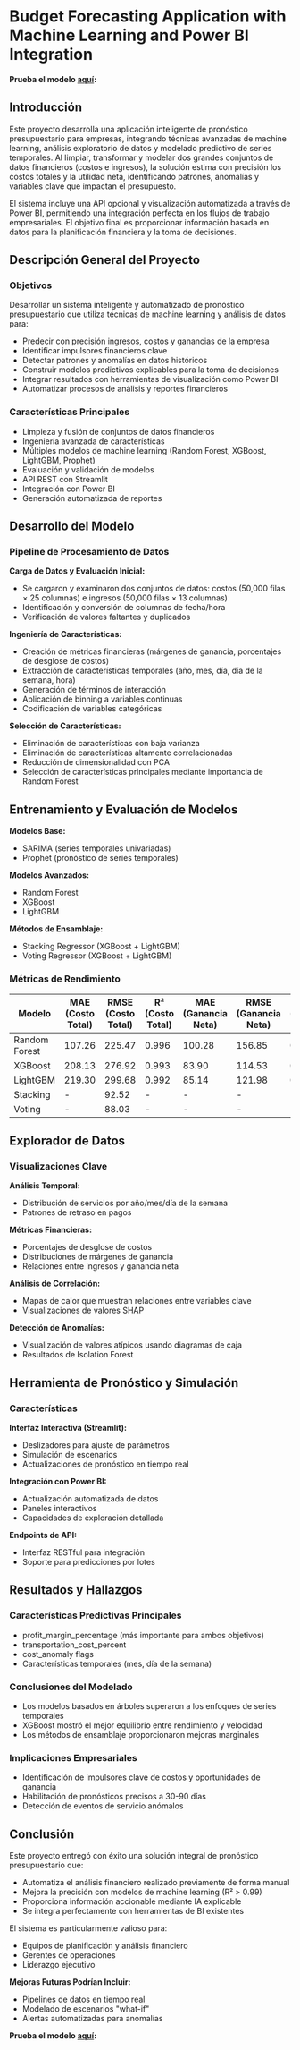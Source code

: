 # Budget Forecasting Application with Machine Learning and Power BI Integration

**Prueba el modelo [aquí](https://aplicacion-inteligente-para-el-pronostico-de-presupuesto-empre.streamlit.app/):**

## Introducción
Este proyecto desarrolla una aplicación inteligente de pronóstico presupuestario para empresas, integrando técnicas avanzadas de machine learning, análisis exploratorio de datos y modelado predictivo de series temporales. Al limpiar, transformar y modelar dos grandes conjuntos de datos financieros (costos e ingresos), la solución estima con precisión los costos totales y la utilidad neta, identificando patrones, anomalías y variables clave que impactan el presupuesto.

El sistema incluye una API opcional y visualización automatizada a través de Power BI, permitiendo una integración perfecta en los flujos de trabajo empresariales. El objetivo final es proporcionar información basada en datos para la planificación financiera y la toma de decisiones.

## Descripción General del Proyecto

### Objetivos
Desarrollar un sistema inteligente y automatizado de pronóstico presupuestario que utiliza técnicas de machine learning y análisis de datos para:

- Predecir con precisión ingresos, costos y ganancias de la empresa
- Identificar impulsores financieros clave
- Detectar patrones y anomalías en datos históricos
- Construir modelos predictivos explicables para la toma de decisiones
- Integrar resultados con herramientas de visualización como Power BI
- Automatizar procesos de análisis y reportes financieros

### Características Principales
- Limpieza y fusión de conjuntos de datos financieros
- Ingeniería avanzada de características
- Múltiples modelos de machine learning (Random Forest, XGBoost, LightGBM, Prophet)
- Evaluación y validación de modelos
- API REST con Streamlit
- Integración con Power BI
- Generación automatizada de reportes

## Desarrollo del Modelo

### Pipeline de Procesamiento de Datos
**Carga de Datos y Evaluación Inicial:**
- Se cargaron y examinaron dos conjuntos de datos: costos (50,000 filas × 25 columnas) e ingresos (50,000 filas × 13 columnas)
- Identificación y conversión de columnas de fecha/hora
- Verificación de valores faltantes y duplicados

**Ingeniería de Características:**
- Creación de métricas financieras (márgenes de ganancia, porcentajes de desglose de costos)
- Extracción de características temporales (año, mes, día, día de la semana, hora)
- Generación de términos de interacción
- Aplicación de binning a variables continuas
- Codificación de variables categóricas

**Selección de Características:**
- Eliminación de características con baja varianza
- Eliminación de características altamente correlacionadas
- Reducción de dimensionalidad con PCA
- Selección de características principales mediante importancia de Random Forest

## Entrenamiento y Evaluación de Modelos

**Modelos Base:**
- SARIMA (series temporales univariadas)
- Prophet (pronóstico de series temporales)

**Modelos Avanzados:**
- Random Forest
- XGBoost
- LightGBM

**Métodos de Ensamblaje:**
- Stacking Regressor (XGBoost + LightGBM)
- Voting Regressor (XGBoost + LightGBM)

### Métricas de Rendimiento

| Modelo          | MAE (Costo Total) | RMSE (Costo Total) | R² (Costo Total) | MAE (Ganancia Neta) | RMSE (Ganancia Neta) | R² (Ganancia Neta) |
|-----------------|-------------------|--------------------|------------------|---------------------|----------------------|--------------------|
| Random Forest   | 107.26            | 225.47             | 0.996            | 100.28              | 156.85               | 0.987              |
| XGBoost         | 208.13            | 276.92             | 0.993            | 83.90               | 114.53               | 0.993              |
| LightGBM        | 219.30            | 299.68             | 0.992            | 85.14               | 121.98               | 0.992              |
| Stacking        | -                 | 92.52              | -                | -                   | -                    | -                  |
| Voting          | -                 | 88.03              | -                | -                   | -                    | -                  |

## Explorador de Datos

### Visualizaciones Clave
**Análisis Temporal:**
- Distribución de servicios por año/mes/día de la semana
- Patrones de retraso en pagos

**Métricas Financieras:**
- Porcentajes de desglose de costos
- Distribuciones de márgenes de ganancia
- Relaciones entre ingresos y ganancia neta

**Análisis de Correlación:**
- Mapas de calor que muestran relaciones entre variables clave
- Visualizaciones de valores SHAP

**Detección de Anomalías:**
- Visualización de valores atípicos usando diagramas de caja
- Resultados de Isolation Forest

## Herramienta de Pronóstico y Simulación

### Características
**Interfaz Interactiva (Streamlit):**
- Deslizadores para ajuste de parámetros
- Simulación de escenarios
- Actualizaciones de pronóstico en tiempo real

**Integración con Power BI:**
- Actualización automatizada de datos
- Paneles interactivos
- Capacidades de exploración detallada

**Endpoints de API:**
- Interfaz RESTful para integración
- Soporte para predicciones por lotes

## Resultados y Hallazgos

### Características Predictivas Principales
- profit_margin_percentage (más importante para ambos objetivos)
- transportation_cost_percent
- cost_anomaly flags
- Características temporales (mes, día de la semana)

### Conclusiones del Modelado
- Los modelos basados en árboles superaron a los enfoques de series temporales
- XGBoost mostró el mejor equilibrio entre rendimiento y velocidad
- Los métodos de ensamblaje proporcionaron mejoras marginales

### Implicaciones Empresariales
- Identificación de impulsores clave de costos y oportunidades de ganancia
- Habilitación de pronósticos precisos a 30-90 días
- Detección de eventos de servicio anómalos

## Conclusión
Este proyecto entregó con éxito una solución integral de pronóstico presupuestario que:

- Automatiza el análisis financiero realizado previamente de forma manual
- Mejora la precisión con modelos de machine learning (R² > 0.99)
- Proporciona información accionable mediante IA explicable
- Se integra perfectamente con herramientas de BI existentes

El sistema es particularmente valioso para:
- Equipos de planificación y análisis financiero
- Gerentes de operaciones
- Liderazgo ejecutivo

**Mejoras Futuras Podrían Incluir:**
- Pipelines de datos en tiempo real
- Modelado de escenarios "what-if"
- Alertas automatizadas para anomalías

**Prueba el modelo [aquí](https://aplicacion-inteligente-para-el-pronostico-de-presupuesto-empre.streamlit.app/):**
